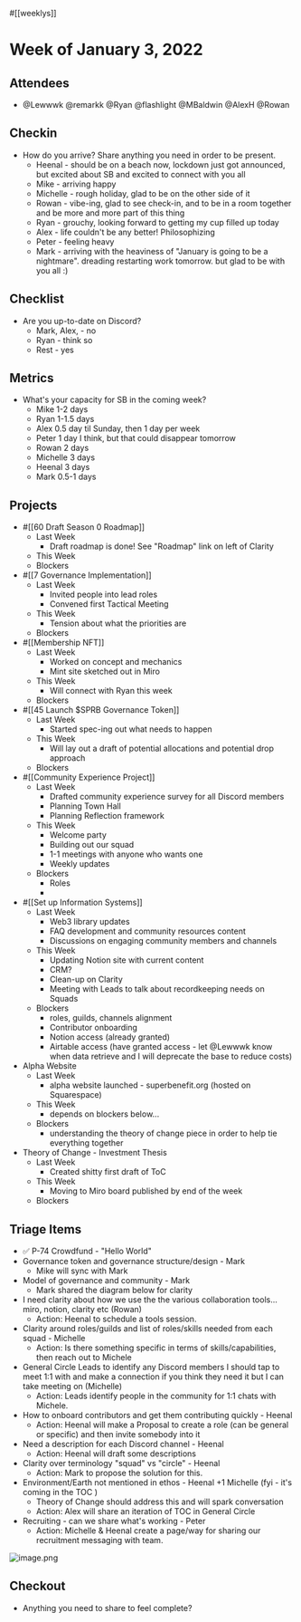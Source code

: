 #[[weeklys]] 
# Week of January 3, 2022
## Attendees

- @Lewwwk @remarkk @Ryan  @flashlight @MBaldwin @AlexH @Rowan  

## Checkin
- How do you arrive? Share anything you need in order to be present.
	- Heenal - should be on a beach now, lockdown just got announced, but excited about SB and excited to connect with you all
	- Mike - arriving happy
	- Michelle - rough holiday, glad to be on the other side of it
	- Rowan - vibe-ing, glad to see check-in, and to be in a room together and be more and more part of this thing
	- Ryan - grouchy, looking forward to getting my cup filled up today
	- Alex - life couldn't be any better! Philosophizing
	- Peter - feeling heavy
	- Mark - arriving with the heaviness of "January is going to be a nightmare". dreading restarting work tomorrow. but glad to be with you all :)

## Checklist
- Are you up-to-date on Discord?
	- Mark, Alex, - no
	- Ryan - think so
	- Rest - yes

## Metrics
- What's your capacity for SB in the coming week?
	- Mike 1-2 days
	- Ryan 1-1.5 days
	- Alex 0.5 day til Sunday, then 1 day per week
	- Peter 1 day I think, but that could disappear tomorrow
	- Rowan 2 days
	- Michelle 3 days
	- Heenal 3 days
	- Mark 0.5-1 days

## Projects
- #[[60 Draft Season 0 Roadmap]]
	- Last Week
		- Draft roadmap is done! See "Roadmap" link on left of Clarity
	- This Week
	- Blockers
- #[[7 Governance Implementation]] 
	- Last Week
		- Invited people into lead roles
		- Convened first Tactical Meeting
	- This Week
		- Tension about what the priorities are
	- Blockers
- #[[Membership NFT]] 
	- Last Week
		- Worked on concept and mechanics
		- Mint site sketched out in Miro
	- This Week
		- Will connect with Ryan this week
	- Blockers
- #[[45 Launch $SPRB Governance Token]] 
	- Last Week
		- Started spec-ing out what needs to happen
	- This Week
		- Will lay out a draft of potential allocations and potential drop approach
	- Blockers
- #[[Community Experience Project]]
	- Last Week
		- Drafted community experience survey for all Discord members
		- Planning Town Hall
		- Planning Reflection framework
	- This Week
		- Welcome party
		- Building out our squad
		- 1-1 meetings with anyone who wants one
		- Weekly updates
	- Blockers
		- Roles
		- 
- #[[Set up Information Systems]] 
	- Last Week
		- Web3 library updates
		- FAQ development and community resources content
		- Discussions on engaging community members and channels
	- This Week
		- Updating Notion site with current content
		- CRM?
		- Clean-up on Clarity
		- Meeting with Leads to talk about recordkeeping needs on Squads
	- Blockers
		- roles, guilds, channels alignment
		- Contributor onboarding
		- Notion access (already granted)
		- Airtable access (have granted access - let @Lewwwk know when data retrieve and I will deprecate the base to reduce costs)
- Alpha Website
	- Last Week
		- alpha website launched - superbenefit.org (hosted on Squarespace)
	- This Week
		- depends on blockers below...
	- Blockers
		- understanding the theory of change piece in order to help tie everything together
- Theory of Change - Investment Thesis
	- Last Week
		- Created shitty first draft of ToC
	- This Week
		- Moving to Miro board published by end of the week
	- Blockers

## Triage Items
- ✅ P-74 Crowdfund - "Hello World"
- Governance token and governance structure/design - Mark
	- Mike will sync with Mark
- Model of governance and community - Mark
	- Mark shared the diagram below for clarity
- I need clarity about how we use the the various collaboration tools... miro, notion, clarity etc (Rowan)
	- Action: Heenal to schedule a tools session.
- Clarity around roles/guilds and list of roles/skills needed from each squad - Michelle 
	- Action: Is there something specific in terms of skills/capabilities, then reach out to Michele
- General Circle Leads to identify any Discord members I should tap to meet 1:1 with and make a connection if you think they need it but I can take meeting on (Michelle)
	- Action: Leads identify people in the community for 1:1 chats with Michele.
- How to onboard contributors and get them contributing quickly - Heenal
	- Action: Heenal will make a Proposal to create a role (can be general or specific) and then invite somebody into it
- Need a description for each Discord channel - Heenal
	- Action: Heenal will draft some descriptions
- Clarity over terminology "squad" vs "circle" - Heenal
	- Action:  Mark to propose the solution for this.
- Environment/Earth not mentioned in ethos - Heenal +1 Michelle (fyi - it's coming in the TOC )
	-  Theory of Change should address this and will spark conversation
	- Action: Alex will share an iteration of TOC in General Circle
- Recruiting - can we share what's working - Peter
	- Action: Michelle & Heenal create a page/way for sharing our recruitment messaging with team.


![image.png](5244e6eb-3f6a-4f3e-83e2-89a09cbc5607.png)
## Checkout
- Anything you need to share to feel complete?



